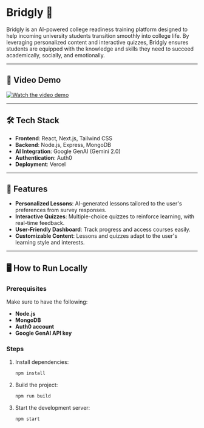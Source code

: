 # Bridgly 🌉

Bridgly is an AI-powered college readiness training platform designed to help incoming university students transition smoothly into college life. By leveraging personalized content and interactive quizzes, Bridgly ensures students are equipped with the knowledge and skills they need to succeed academically, socially, and emotionally.

---

## 🎥 Video Demo
[![Watch the video demo](https://img.youtube.com/vi/9yDFQ8lRcic/0.jpg)](https://www.youtube.com/watch?v=9yDFQ8lRcic)

---

## 🛠️ Tech Stack
- **Frontend**: React, Next.js, Tailwind CSS
- **Backend**: Node.js, Express, MongoDB
- **AI Integration**: Google GenAI (Gemini 2.0)
- **Authentication**: Auth0
- **Deployment**: Vercel

---

## 🚀 Features
- **Personalized Lessons**: AI-generated lessons tailored to the user's preferences from survey responses.
- **Interactive Quizzes**: Multiple-choice quizzes to reinforce learning, with real-time feedback.
- **User-Friendly Dashboard**: Track progress and access courses easily.
- **Customizable Content**: Lessons and quizzes adapt to the user's learning style and interests.

---

## 🖥️ How to Run Locally

### Prerequisites
Make sure to have the following:
- **Node.js**
- **MongoDB**
- **Auth0 account**
- **Google GenAI API key**

### Steps
1. Install dependencies:
    ```bash
    npm install
    ```
2. Build the project:
    ```bash
    npm run build
    ```
3. Start the development server:
    ```bash
    npm start
    ```

